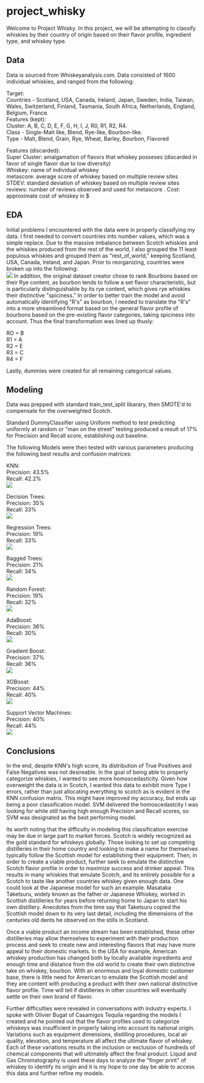 # project_whisky

Welcome to Project Whisky.  In this project, we will be attempting to classify whiskies by their country of origin based on their flavor profile, ingredient type, and whiskey type.

## Data

Data is sourced from Whiskeyanalysis.com.  Data consisted of 1600 individual whiskies, and ranged from the following:

Target:   
Countries - Scotland, USA, Canada, Ireland, Japan, Sweden, India, Taiwan, Wales, Switzerland, Finland, Tasmania, South Africa, Netherlands, England, Belgium, France.  
Features (kept):  
Cluster: A, B, C, D, E, F, G, H, I, J, R0, R1, R2, R4.  
Class - Single-Malt like, Blend, Rye-like, Bourbon-like.   
Type - Malt, Blend, Grain, Rye, Wheat, Barley, Bourbon, Flavored

Features (discarded):  
Super Cluster: amalgamation of flavors that whiskey posseses (discarded in favor of single flavor due to low diversity)  
Whiskey: name of individual whiskey  
metascore: average score of whiskey based on multiple review sites  
STDEV: standard deviation of whiskey based on multiple review sites  
reviews: number of reviews observed and used for metascore . 
Cost: approximate cost of whiskey in $

## EDA

Initial problems I encountered with the data were in properly classifying my data.  I first needed to convert countries into number values, which was a simple replace.  Due to the massive imbalance between Scotch whiskies and the whiskies produced from the rest of the world, I also grouped the 11 least populous whiskies and grouped them as "rest_of_world," keeping Scotland, USA, Canada, Ireland, and Japan.
Prior to reorganizing, countries were broken up into the following:  
<img src="Graphs/country_graph.png">
In addition, the original dataset creator chose to rank Bourbons based on their Rye content, as bourbon tends to follow a set flavor characteristic, but is particularly distinguishable by its rye content, which gives rye whiskies their distinctive "spiciness."  In order to better train the model and avoid automatically identifying "R's" as bourbon, I needed to translate the "R's" into a more streamlined format based on the general flavor profile of bourbons based on the pre-existing flavor categories, taking spiciness into account.  Thus the final transformation was lined up thusly:

RO = B  
R1 = A  
R2 = E  
R3 = C  
R4 = F  

Lastly, dummies were created for all remaining categorical values.

## Modeling

Data was prepped with standard train_test_split libarary, then SMOTE'd to compensate for the overweighted Scotch.

Standard DummyClassifier using Uniform method to test predicting uniformly at random or "man on the street" testing produced a result of 17% for Precision and Recall score, establishing out baseline.

The following Models were then tested with various parameters producing the following best results and confusion matrices:

KNN:  
Precision:  43.5%  
Recall:  42.2%  
<img src ="Graphs/knn_confusion.png">

Decision Trees:  
Precision:  35%  
Recall:  33%  
<img src="Graphs/Dtree_confusion.png">

Regression Trees:  
Precision:  19%  
Recall:  33%  
<img src="Graphs/RGdt_confusion.png">

Bagged Trees:  
Precision:  21%  
Recall:  34%  
<img src="Graphs/baggeddt_confusion.png">
          
Random Forest:  
Precision:  19%  
Recall:  32%   
<img src="Graphs/rf_confusion.png">

AdaBoost:  
Precision:  36%  
Recall:  30%  
<img src="Graphs/adaboost_confusion.png">

Gradient Boost:  
Precision:  37%  
Recall:  36%  
<img src="Graphs/gbt_confusion.png">

XGBoost:  
Precision:  44%  
Recall:  40%  
<img src="Graphs/XGB_confusion_matrix.png">

Support Vector Machines:  
Precision:  40%  
Recall:  44%  
<img src="Graphs/svm_confusionmatrix.png">

## Conclusions

In the end, despite KNN's high score, its distribution of True Positives and False Negatives was not desireable.  In the goal of being able to properly categorize whiskies, I wanted to see more homoscedasticity.  Given how overweight the data is in Scotch, I wanted this data to exhibit more Type I errors, rather than just allocating everything to scotch as is evident in the KNN confusion matrix.  This might have improved my accuracy, but ends up being a poor classification model.  SVM delivered the homoscedastcity I was looking for while still having high enough Precision and Recall scores, so SVM was designated as the best performing model.

Its worth noting that the difficulty in modeling this classification exercise may be due in large part to market forces.  Scotch is widely recognized as the gold standard for whiskeys globally.  Those looking to set up competing distilleries in their home country and looking to make a name for themselves typically follow the Scottish model for establishing their equipment.  Then, in order to create a viable product, further seek to emulate the distinctive Scotch flavor profile in order to maximize success and drinker appeal.  This results in many whiskies that emulate Scotch, and its entirely possible for a Scotch to taste like another countries whiskey given enough data.  One could look at the Japanese model for such an example.  Masataka Taketsuru, widely known as the father or Japanese Whiskey, worked in Scottish distilleries for years before returning home to Japan to start his own distillery.  Anecdotes from the time say that Taketsuru copied the Scottish model down to its very last detail, including the dimensions of the centuries old dents he observed on the stills in Scotland.  

Once a viable product an income stream has been established, these other distilleries may allow themselves to experiment with their production process and seek to create new and interesting flavors that may have more appeal to their domestic markets.  In the USA for example, American whiskey production has changed both by locally available ingredients and enough time and distance from the old world to create their own distinctive take on whiskey, bourbon.  With an enormous and loyal domestic customer base, there is little need for American to emulate the Scottish model and they are content with producing a product with their own national distinctive flavor profile.  Time will tell if distilleries in other countries will eventually settle on their own brand of flavor.

Further difficulties were revealed in conversations with industry experts.  I spoke with Olivier Bugat of Casamigos Tequila regarding the models I created and he pointed out that the flavor profiles used to categorize whiskeys was insufficient in properly taking into account its national origin.  Variations such as equipment dimensions, distilling procedures, local air quality, elevation, and temperature all affect the ultimate flavor of whiskey.  Each of these variations results in the inclusion or exclusion of hundreds of chemical components that will ultimately affect the final product.  Liquid and Gas Chromatography is used these days to analyze the "finger print" of whiskey to identify its origin and it is my hope to one day be able to access this data and further refine my models.


